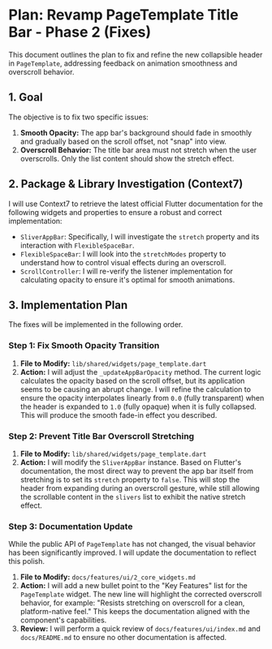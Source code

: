 # Plan: Revamp PageTemplate Title Bar - Phase 2 (Fixes)

This document outlines the plan to fix and refine the new collapsible header in `PageTemplate`, addressing feedback on animation smoothness and overscroll behavior.

## 1. Goal

The objective is to fix two specific issues:

1.  **Smooth Opacity:** The app bar's background should fade in smoothly and gradually based on the scroll offset, not "snap" into view.
2.  **Overscroll Behavior:** The title bar area must not stretch when the user overscrolls. Only the list content should show the stretch effect.

## 2. Package & Library Investigation (Context7)

I will use Context7 to retrieve the latest official Flutter documentation for the following widgets and properties to ensure a robust and correct implementation:

-   `SliverAppBar`: Specifically, I will investigate the `stretch` property and its interaction with `FlexibleSpaceBar`.
-   `FlexibleSpaceBar`: I will look into the `stretchModes` property to understand how to control visual effects during an overscroll.
-   `ScrollController`: I will re-verify the listener implementation for calculating opacity to ensure it's optimal for smooth animations.

## 3. Implementation Plan

The fixes will be implemented in the following order.

### Step 1: Fix Smooth Opacity Transition

1.  **File to Modify:** `lib/shared/widgets/page_template.dart`
2.  **Action:** I will adjust the `_updateAppBarOpacity` method. The current logic calculates the opacity based on the scroll offset, but its application seems to be causing an abrupt change. I will refine the calculation to ensure the opacity interpolates linearly from `0.0` (fully transparent) when the header is expanded to `1.0` (fully opaque) when it is fully collapsed. This will produce the smooth fade-in effect you described.

### Step 2: Prevent Title Bar Overscroll Stretching

1.  **File to Modify:** `lib/shared/widgets/page_template.dart`
2.  **Action:** I will modify the `SliverAppBar` instance. Based on Flutter's documentation, the most direct way to prevent the app bar itself from stretching is to set its `stretch` property to `false`. This will stop the header from expanding during an overscroll gesture, while still allowing the scrollable content in the `slivers` list to exhibit the native stretch effect.

### Step 3: Documentation Update

While the public API of `PageTemplate` has not changed, the visual behavior has been significantly improved. I will update the documentation to reflect this polish.

1.  **File to Modify:** `docs/features/ui/2_core_widgets.md`
2.  **Action:** I will add a new bullet point to the "Key Features" list for the `PageTemplate` widget. The new line will highlight the corrected overscroll behavior, for example: "Resists stretching on overscroll for a clean, platform-native feel." This keeps the documentation aligned with the component's capabilities.
3.  **Review:** I will perform a quick review of `docs/features/ui/index.md` and `docs/README.md` to ensure no other documentation is affected. 